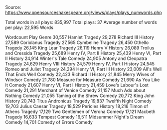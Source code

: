 Source: https://www.opensourceshakespeare.org/views/plays/plays_numwords.php

Total words in all plays: 835,997 
Total plays: 37 
Average number of words per play: 22,595 Words 

Wordcount Play Genre 
30,557 Hamlet Tragedy 
29,278 Richard III History 
27,589 Coriolanus Tragedy 
27,565 Cymbeline Tragedy 
26,450 Othello Tragedy 
26,145 King Lear Tragedy 
26,119 Henry V History 
26,089 Troilus and Cressida Tragedy 
25,689 Henry IV, Part II History 
25,439 Henry VI, Part II History 
24,914 Winter's Tale Comedy 
24,905 Antony and Cleopatra Tragedy 
24,629 Henry VIII History 
24,579 Henry IV, Part I History 
24,545 Romeo and Juliet Tragedy 
24,294 Henry VI, Part III History 
23,009 All's Well That Ends Well Comedy 
22,423 Richard II History 
21,845 Merry Wives of Windsor Comedy 
21,780 Measure for Measure Comedy 
21,690 As You Like It Comedy 
21,607 Henry VI, Part I History 
21,459 Love's Labour's Lost Comedy 
21,291 Merchant of Venice Comedy 
21,157 Much Ado about Nothing Comedy 
21,055 Taming of the Shrew Comedy 
20,772 King John History 
20,743 Titus Andronicus Tragedy 
19,837 Twelfth Night Comedy 
19,703 Julius Caesar Tragedy 
18,529 Pericles History 
18,216 Timon of Athens Tragedy 
17,129 Two Gentlemen of Verona Comedy 
17,121 Macbeth Tragedy 
16,633 Tempest Comedy 
16,511 Midsummer Night's Dream Comedy 
14,701 Comedy of Errors Comedy

